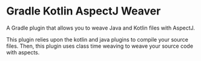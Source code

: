 # Gradle Kotlin AspectJ Weaver

A Gradle plugin that allows you to weave Java and Kotlin files with AspectJ.

This plugin relies upon the kotlin and java plugins to compile your source files.
Then, this plugin uses class time weaving to weave your source code with aspects.

